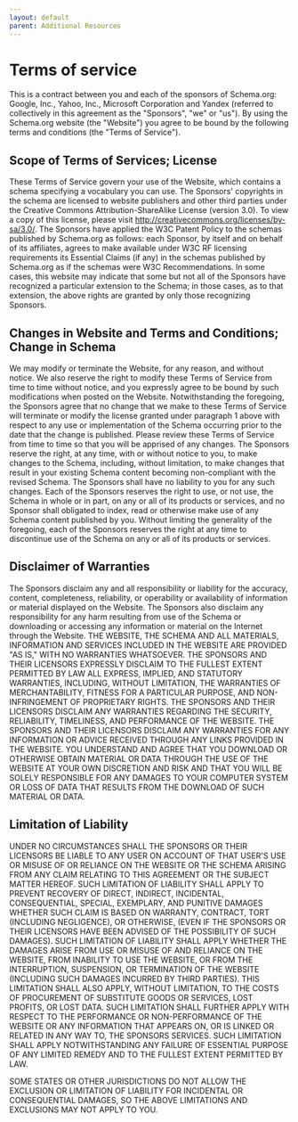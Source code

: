 ```yaml
---
layout: default
parent: Additional Resources
---
```

# Terms of service

This is a contract between you and each of the sponsors of Schema.org: Google, Inc., Yahoo, Inc., Microsoft Corporation and Yandex (referred to collectively in this agreement as the "Sponsors", "we" or "us"). By using the Schema.org website (the "Website") you agree to be bound by the following terms and conditions (the "Terms of Service").

## Scope of Terms of Services; License

These Terms of Service govern your use of the Website, which contains a schema specifying a vocabulary you can use. The Sponsors' copyrights in the schema are licensed to website publishers and other third parties under the Creative Commons Attribution-ShareAlike License (version 3.0). To view a copy of this license, please visit http://creativecommons.org/licenses/by-sa/3.0/. The Sponsors have applied the W3C Patent Policy to the schemas published by Schema.org as follows: each Sponsor, by itself and on behalf of its affiliates, agrees to make available under W3C RF licensing requirements its Essential Claims (if any) in the schemas published by Schema.org as if the schemas were W3C Recommendations. In some cases, this website may indicate that some but not all of the Sponsors have recognized a particular extension to the Schema; in those cases, as to that extension, the above rights are granted by only those recognizing Sponsors.

## Changes in Website and Terms and Conditions; Change in Schema

We may modify or terminate the Website, for any reason, and without notice. We also reserve the right to modify these Terms of Service from time to time without notice, and you expressly agree to be bound by such modifications when posted on the Website. Notwithstanding the foregoing, the Sponsors agree that no change that we make to these Terms of Service will terminate or modify the license granted under paragraph 1 above with respect to any use or implementation of the Schema occurring prior to the date that the change is published. Please review these Terms of Service from time to time so that you will be apprised of any changes. The Sponsors reserve the right, at any time, with or without notice to you, to make changes to the Schema, including, without limitation, to make changes that result in your existing Schema content becoming non-compliant with the revised Schema. The Sponsors shall have no liability to you for any such changes. Each of the Sponsors reserves the right to use, or not use, the Schema in whole or in part, on any or all of its products or services, and no Sponsor shall obligated to index, read or otherwise make use of any Schema content published by you. Without limiting the generality of the foregoing, each of the Sponsors reserves the right at any time to discontinue use of the Schema on any or all of its products or services.

## Disclaimer of Warranties

The Sponsors disclaim any and all responsibility or liability for the accuracy, content, completeness, reliability, or operability or availability of information or material displayed on the Website. The Sponsors also disclaim any responsibility for any harm resulting from use of the Schema or downloading or accessing any information or material on the Internet through the Website. THE WEBSITE, THE SCHEMA AND ALL MATERIALS, INFORMATION AND SERVICES INCLUDED IN THE WEBSITE ARE PROVIDED "AS IS," WITH NO WARRANTIES WHATSOEVER. THE SPONSORS AND THEIR LICENSORS EXPRESSLY DISCLAIM TO THE FULLEST EXTENT PERMITTED BY LAW ALL EXPRESS, IMPLIED, AND STATUTORY WARRANTIES, INCLUDING, WITHOUT LIMITATION, THE WARRANTIES OF MERCHANTABILITY, FITNESS FOR A PARTICULAR PURPOSE, AND NON-INFRINGEMENT OF PROPRIETARY RIGHTS. THE SPONSORS AND THEIR LICENSORS DISCLAIM ANY WARRANTIES REGARDING THE SECURITY, RELIABILITY, TIMELINESS, AND PERFORMANCE OF THE WEBSITE. THE SPONSORS AND THEIR LICENSORS DISCLAIM ANY WARRANTIES FOR ANY INFORMATION OR ADVICE RECEIVED THROUGH ANY LINKS PROVIDED IN THE WEBSITE. YOU UNDERSTAND AND AGREE THAT YOU DOWNLOAD OR OTHERWISE OBTAIN MATERIAL OR DATA THROUGH THE USE OF THE WEBSITE AT YOUR OWN DISCRETION AND RISK AND THAT YOU WILL BE SOLELY RESPONSIBLE FOR ANY DAMAGES TO YOUR COMPUTER SYSTEM OR LOSS OF DATA THAT RESULTS FROM THE DOWNLOAD OF SUCH MATERIAL OR DATA.

## Limitation of Liability

UNDER NO CIRCUMSTANCES SHALL THE SPONSORS OR THEIR LICENSORS BE LIABLE TO ANY USER ON ACCOUNT OF THAT USER'S USE OR MISUSE OF OR RELIANCE ON THE WEBSITE OR THE SCHEMA ARISING FROM ANY CLAIM RELATING TO THIS AGREEMENT OR THE SUBJECT MATTER HEREOF. SUCH LIMITATION OF LIABILITY SHALL APPLY TO PREVENT RECOVERY OF DIRECT, INDIRECT, INCIDENTAL, CONSEQUENTIAL, SPECIAL, EXEMPLARY, AND PUNITIVE DAMAGES WHETHER SUCH CLAIM IS BASED ON WARRANTY, CONTRACT, TORT (INCLUDING NEGLIGENCE), OR OTHERWISE, (EVEN IF THE SPONSORS OR THEIR LICENSORS HAVE BEEN ADVISED OF THE POSSIBILITY OF SUCH DAMAGES). SUCH LIMITATION OF LIABILITY SHALL APPLY WHETHER THE DAMAGES ARISE FROM USE OR MISUSE OF AND RELIANCE ON THE WEBSITE, FROM INABILITY TO USE THE WEBSITE, OR FROM THE INTERRUPTION, SUSPENSION, OR TERMINATION OF THE WEBSITE (INCLUDING SUCH DAMAGES INCURRED BY THIRD PARTIES). THIS LIMITATION SHALL ALSO APPLY, WITHOUT LIMITATION, TO THE COSTS OF PROCUREMENT OF SUBSTITUTE GOODS OR SERVICES, LOST PROFITS, OR LOST DATA. SUCH LIMITATION SHALL FURTHER APPLY WITH RESPECT TO THE PERFORMANCE OR NON-PERFORMANCE OF THE WEBSITE OR ANY INFORMATION THAT APPEARS ON, OR IS LINKED OR RELATED IN ANY WAY TO, THE SPONSORS SERVICES. SUCH LIMITATION SHALL APPLY NOTWITHSTANDING ANY FAILURE OF ESSENTIAL PURPOSE OF ANY LIMITED REMEDY AND TO THE FULLEST EXTENT PERMITTED BY LAW.

SOME STATES OR OTHER JURISDICTIONS DO NOT ALLOW THE EXCLUSION OR LIMITATION OF LIABILITY FOR INCIDENTAL OR CONSEQUENTIAL DAMAGES, SO THE ABOVE LIMITATIONS AND EXCLUSIONS MAY NOT APPLY TO YOU.

